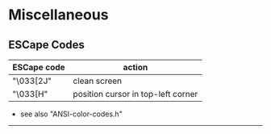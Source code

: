 # Miscellaneous

## ESCape Codes

| ESCape code     |   action                            |
|-----------------|-------------------------------------|
| "\033[2J"       | clean screen                        |
| "\033[H"        | position cursor in top-left corner  |

* see also "ANSI-color-codes.h"
---
